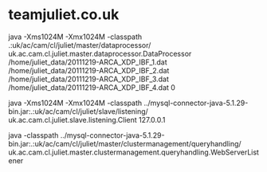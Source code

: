 teamjuliet.co.uk
=============

java -Xms1024M -Xmx1024M -classpath .:uk/ac/cam/cl/juliet/master/dataprocessor/ uk.ac.cam.cl.juliet.master.dataprocessor.DataProcessor /home/juliet_data/20111219-ARCA_XDP_IBF_1.dat /home/juliet_data/20111219-ARCA_XDP_IBF_2.dat /home/juliet_data/20111219-ARCA_XDP_IBF_3.dat /home/juliet_data/20111219-ARCA_XDP_IBF_4.dat 0

java -Xms1024M -Xmx1024M -classpath ../mysql-connector-java-5.1.29-bin.jar:.:uk/ac/cam/cl/juliet/slave/listening/ uk.ac.cam.cl.juliet.slave.listening.Client 127.0.0.1

java -classpath ../mysql-connector-java-5.1.29-bin.jar:.:uk/ac/cam/cl/juliet/master/clustermanagement/queryhandling/ uk.ac.cam.cl.juliet.master.clustermanagement.queryhandling.WebServerListener




